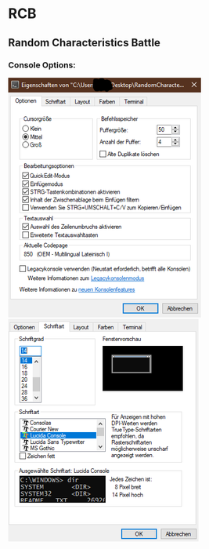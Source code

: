 # RCB

## Random Characteristics Battle

### Console Options:

![Image doesnt load](https://github.com/Blackture/RCB/blob/master/Assets/options.PNG "RCB Console Options") ![Image doesnt load](https://github.com/Blackture/RCB/blob/master/Assets/options2.PNG "RCB Console Options")

